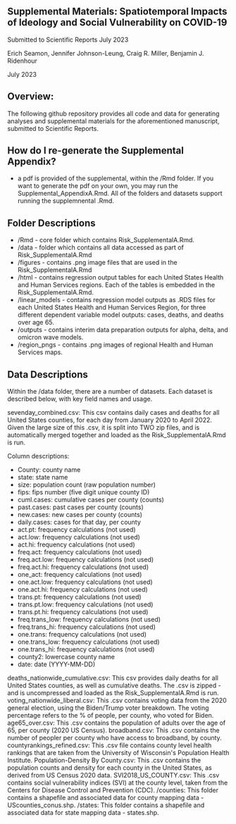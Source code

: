 ## Supplemental Materials: Spatiotemporal Impacts of Ideology and Social Vulnerability on COVID-19

Submitted to Scientific Reports July 2023

Erich Seamon, Jennifer Johnson-Leung, Craig R. Miller, Benjamin J. Ridenhour

July 2023

## Overview:

The following github repository provides all code and data for generating analyses and supplemental materials for the aforementioned manuscript, submitted to Scientific Reports. 

## How do I re-generate the Supplemental Appendix?

- a pdf is provided of the supplemental, within the /Rmd folder.  If you want to generate the pdf on your own, you may run the Supplemental_AppendixA.Rmd.  All of the folders and datasets support running the supplemnental .Rmd.

## Folder Descriptions

- /Rmd  -  core folder which contains Risk_SupplementalA.Rmd.
- /data  - folder which contains all data accessed as part of Risk_SupplementalA.Rmd
- /figures - contains .png image files that are used in the Risk_SupplementalA.Rmd
- /html - contains regression output tables for each United States Health and Human Services regions.  Each of the tables is embedded in the Risk_SupplementalA.Rmd.
- /linear_models - contains regression model outputs as .RDS files for each United States Health and Human Services Region, for three different dependent variable model outputs: cases, deaths, and deaths over age 65.
- /outputs - contains interim data preparation outputs for alpha, delta, and omicron wave models.
- /region_pngs - contains .png images of regional Health and Human Services maps.


## Data Descriptions

Within the /data folder, there are a number of datasets.  Each dataset is described below, with key field names and usage.

sevenday_combined.csv: This csv contains daily cases and deaths for all United States counties, for each day from January 2020 to April 2022.  Given the large size of this .csv, it is split into TWO zip files, and is automatically merged together and loaded as the Risk_SupplementalA.Rmd is run.

Column descriptions:

- County: county name
- state: state name
- size: population count (raw population number)
- fips: fips number (five digit unique county ID)
- cuml.cases: cumulative cases per county (counts)
- past.cases: past cases per county (counts)
- new.cases: new cases per county (counts)
- daily.cases: cases for that day, per county
- act.pt: frequency calculations (not used)
- act.low: frequency calculations (not used)
- act.hi: frequency calculations (not used)
- freq.act: frequency calculations (not used)
- freq.act.low: frequency calculations (not used)
- freq.act.hi: frequency calculations (not used)
- one_act: frequency calculations (not used)
- one.act.low: frequency calculations (not used)
- one.act.hi: frequency calculations (not used)
- trans.pt: frequency calculations (not used)
- trans.pt.low: frequency calculations (not used)
- trans.pt.hi: frequency calculations (not used)
- freq.trans_low: frequency calculations (not used)
- freq.trans_hi: frequency calculations (not used)
- one.trans: frequency calculations (not used)
- one.trans_low: frequency calculations (not used)
- one.trans_hi: frequency calculations (not used)
- county2: lowercase county name
- date: date (YYYY-MM-DD)



deaths_nationwide_cumulative.csv: This csv provides daily deaths for all United States counties, as well as cumulative deaths.  The .csv is zipped - and is uncompressed and loaded as the Risk_SupplementalA.Rmd is run.
voting_nationwide_liberal.csv: This .csv contains voting data from the 2020 general election, using the Biden/Trump voter breakdown.  The voting percentage refers to the % of people, per county, who voted for Biden.
age65_over.csv: This .csv contains the population of adults over the age of 65, per county (2020 US Census).
broadband.csv: This .csv contains the number of peopler per county who have access to broadband, by county.
countyrankings_refined.csv: This .csv file contains county level health rankings that are taken from the University of Wisconsin's Population Health Institute.
Population-Density By County.csv: This .csv contains the population counts and density for each county in the United States, as derived from US Census 2020 data.
SVI2018_US_COUNTY.csv: This .csv contains social vulnerability indices (SVI) at the county level, taken from the Centers for Disease Control and Prevention (CDC).
/counties: This folder contains a shapefile and associated data for county mapping data - UScounties_conus.shp.
/states: This folder contains a shapefile and associated data for state mapping data - states.shp.


